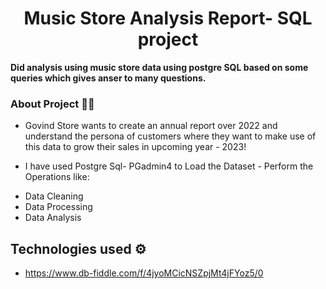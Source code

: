 <h1 align="center">Music Store Analysis Report- SQL project</h1>

**Did analysis using music store data using postgre SQL based on some queries which gives anser to many questions.** 


### About Project 👨‍💻

- Govind Store wants to create an annual report over 2022 and understand the persona of customers where they want to make use of this data to grow their sales in upcoming year - 2023!
  
- I have used Postgre Sql- PGadmin4 to Load the Dataset - Perform the Operations like: 
* Data Cleaning
* Data Processing
* Data Analysis

  
## Technologies used ⚙️

* https://www.db-fiddle.com/f/4jyoMCicNSZpjMt4jFYoz5/0

